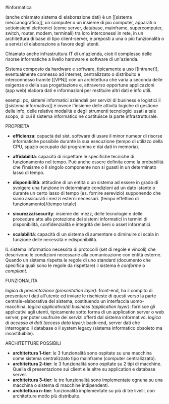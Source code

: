 #informatica

(anche chiamato sistema di elaborazione dati) è un [[sistema meccanografico]], un computer o un insieme di più computer, apparati o sottoinsiemi elettronici (come server, database, mainframe, supercomputer, switch, router, modem, terminali) tra loro interconessi in rete, in un architettura di base di tipo client-server, e preposti a una o più funzionalità o a servizi di elaborazione a favore degli utenti.

Chiamato anche infrastruttura IT di un'azienda, cioè il complesso delle risorse informatiche a livello hardware e software di un'azienda.

Sistema composto da hardware e software, tipicamente a uso [[intranet]], eventualmente connesso ad internet, centralizzato o distribuito e interconnesso tramite [[VPN]] con un architettura che varia a seconda delle esigenze e della sua progettazione e, attraverso opportune applicazioni (app web) elabora dati e informazioni per restituire altri dati e info utili.

esempi: pc, sistemi informatici aziendali per servizi di business e logistici
			 il [[sistema informativo]] è invece l'insieme delle attività logiche di gestione delle info, delle relative modalità e degli strumenti tecnologici usati a tale scopo, di cui il sistema informatico ne costituisce la parte infrastrutturale.

PROPRIETA
- **efficienza**: capactà del sist. software di usare il minor numeor di risorse informatiche possibile durante la sua esecuzione (tempo di utilizzo della CPU, spazio occupato dal programma e dai dati in memoria).
- **affidabilità**: capacità di rispettare le specifiche tecniche di funzionamento nel tempo. Può anche essere definita come la probabilità che l'insisme o il singolo componente non si guasti in un determinato lasso di tempo.
- **disponibilità**: attitudine di un entità o un sistema ad essere in grado di svolgere una funzione in determinate condizioni ad un dato istante o durante un certo lasso di tempo (es. fornire serevizio) supponendo che siano assicurati i mezzi esterni necessari. 
									(tempo effettivo di funzionamento)/(tempo totale)
									
- **sicurezza/security**: insieme dei mezz, delle tecnologie e delle procedure atte alla protezione dei sistemi informatici in termini di disponibilità, confidenzialità e integrità dei beni o asset informatici.
- **scalabilità**: capacità di un sistema di aumentare o diminuire di scala in funzione delle necessità e edisponibilità.



IL sistema informatico necessita di protocolli (set di regole e vincoli) che descrivono le condizioni necessarie alla comunicazione con entità esterne. Quando un sistema rispetta le regole di uno standard (documento che specifica quali sono le regole da rispettare) il sistema è _conforme_ o _compliant_.



FUNZIONALITA

_logica di presentazione (presentation layer)_: front-end, ha il compito di presentare i dati all'utente ed inviare le rischieste di questi verso la parte centrale-elaborativa del sistema, costituendo un interfaccia uomo-macchina.
_logica applicativa/di business (application layer)_: fornisce gli applicativi agli utenti, tipicamente sotto forma di un application server o web server, per poter usufruire dei servizi offerti dal sistema informativo.
_logica di accesso ai dati (access data layer)_: back-end, server dati che interrogano il database o il system legacy (sistema informatico obsoleto ma insostituibile).




ARCHITETTURE POSSIBILI

- **architettura 1-tier**: le 3 funzionalità sono ospitate su una macchina come sistema centralizzato tipo mainframe (computer centralizzato).
- **architettura 2-tier**: le 3 funzionalità sono ospitate su 2 tipi di macchine. Quella di presentazione sui client e le altre su application e database server.
- **architettura 3-tier**: le tre funzionalità sono implementate ognuna su una macchina o sistema di macchine indipendenti.
- **architettura n-tier**: funzionalità implementate su più di  tre livelli, con architetture motlo più distribuite.
